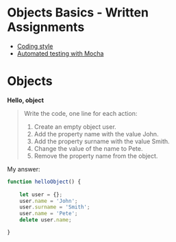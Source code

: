 <!-- omit in toc -->
# Objects Basics - Written Assignments

- [Coding style](#coding-style)
- [Automated testing with Mocha](#automated-testing-with-mocha)

# Objects

**Hello, object**

> Write the code, one line for each action:
> 
> 1. Create an empty object user.
> 2. Add the property name with the value John.
> 3. Add the property surname with the value Smith.
> 4. Change the value of the name to Pete.
> 5. Remove the property name from the object.

My answer:

```js
function helloObject() {
    
    let user = {};
    user.name = 'John';
    user.surname = 'Smith';
    user.name = 'Pete';
    delete user.name;

}
```